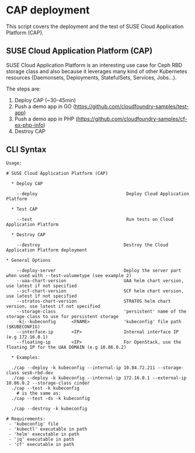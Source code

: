# CAP deployment

This script covers the deployment and the test of SUSE Cloud Application Platform (CAP).

## SUSE Cloud Application Platform (CAP)

SUSE Cloud Application Platform is an interesting use case for Ceph RBD storage class 
and also because it leverages many kind of other Kubernetes 
resources (Daemonsets, Deployments, StatefulSets, Services, Jobs...).

The steps are:

1. Deploy CAP (~30-45min)
2. Push a demo app in GO (https://github.com/cloudfoundry-samples/test-app)
3. Push a demo app in PHP (https://github.com/cloudfoundry-samples/cf-ex-php-info)
4. Destroy CAP

## CLI Syntax

```
Usage:

# SUSE Cloud Application Platform (CAP)

  * Deploy CAP

    --deploy                                  Deploy Cloud Application Platform

  * Test CAP

    --test                                    Run tests on Cloud Application Platform

  * Destroy CAP

    --destroy                                Destroy the Cloud Application Platform deployment

* General Options

    --deploy-server                          Deploy the server part when used with --test-volumetype (see example 2)
    --uaa-chart-version                      UAA helm chart version, use latest if not specified
    --scf-chart-version                      SCF helm chart version, use latest if not specified
    --stratos-chart-version                  STRATOS helm chart version, use latest if not specified
    --storage-class                          'persistent' name of the storage class to use for persistent storage
    -k|--kubeconfig      <FNAME>             'kubeconfig' file path ($KUBECONFIG)
    --interface-ip       <IP>                Internal interface IP (e.g 172.16.0.1)
    --floating-ip        <IP>                For OpenStack, use the floating IP for the UAA DOMAIN (e.g 10.86.0.2)

  * Examples:

  ./cap --deploy -k kubeconfig --internal-ip 10.84.72.211 --storage-class ses6-rbd-dev
  ./cap --deploy -k kubeconfig --internal-ip 172.16.0.1 --external-ip 10.86.0.2 --storage-class cinder
  ./cap --test -k kubeconfig
    # is the same as:
  ./cap --test -ds -k kubeconfig

  ./cap --destroy -k kubeconfig

# Requirements:
 - 'kubeconfig' file
 - 'kubectl' executable in path
 - 'helm' executable in path
 - 'jq' executable in path
 - 'cf' executable in path
```
